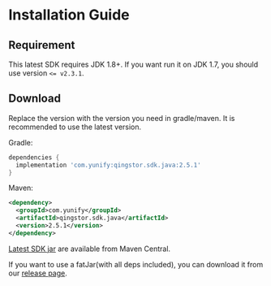 # Installation Guide

## Requirement

This latest SDK requires JDK 1.8+. If you want run it on JDK 1.7, you should use version `<= v2.3.1`.

## Download

Replace the version with the version you need in gradle/maven. It is recommended to use the latest version.

Gradle:

```gradle
dependencies {
  implementation 'com.yunify:qingstor.sdk.java:2.5.1'
}
```

Maven:

```xml
<dependency>
  <groupId>com.yunify</groupId>
  <artifactId>qingstor.sdk.java</artifactId>
  <version>2.5.1</version>
</dependency>
```

[Latest SDK jar](https://maven-badges.herokuapp.com/maven-central/com.yunify/qingstor.sdk.java) are available from Maven Central.

If you want to use a fatJar(with all deps included), you can download it from our [release page](https://github.com/qingstor/qingstor-sdk-java/releases/latest).
